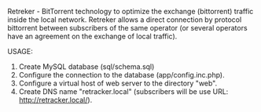 Retreker - BitTorrent technology to optimize the exchange (bittorrent) traffic inside the local network. 
Retreker allows a direct connection by protocol bittorrent between subscribers of the same operator (or several operators have an agreement on the exchange of local traffic).

USAGE:
1) Create MySQL database (sql/schema.sql)
2) Configure the connection to the database (app/config.inc.php).
3) Configure a virtual host of web server to the directory "web".
4) Create DNS name "retracker.local" (subscribers will be use URL: http://retracker.local/).